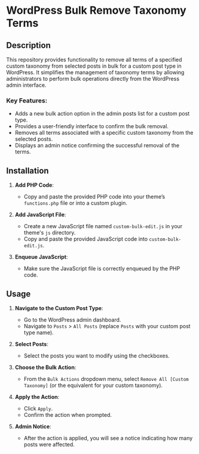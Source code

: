 # WordPress Bulk Remove Taxonomy Terms

## Description

This repository provides functionality to remove all terms of a specified custom taxonomy from selected posts in bulk for a custom post type in WordPress. It simplifies the management of taxonomy terms by allowing administrators to perform bulk operations directly from the WordPress admin interface.

### Key Features:
- Adds a new bulk action option in the admin posts list for a custom post type.
- Provides a user-friendly interface to confirm the bulk removal.
- Removes all terms associated with a specific custom taxonomy from the selected posts.
- Displays an admin notice confirming the successful removal of the terms.

## Installation

1. **Add PHP Code**:
   - Copy and paste the provided PHP code into your theme’s `functions.php` file or into a custom plugin.

2. **Add JavaScript File**:
   - Create a new JavaScript file named `custom-bulk-edit.js` in your theme's `js` directory.
   - Copy and paste the provided JavaScript code into `custom-bulk-edit.js`.

3. **Enqueue JavaScript**:
   - Make sure the JavaScript file is correctly enqueued by the PHP code.

## Usage

1. **Navigate to the Custom Post Type**:
   - Go to the WordPress admin dashboard.
   - Navigate to `Posts` > `All Posts` (replace `Posts` with your custom post type name).

2. **Select Posts**:
   - Select the posts you want to modify using the checkboxes.

3. **Choose the Bulk Action**:
   - From the `Bulk Actions` dropdown menu, select `Remove All [Custom Taxonomy]` (or the equivalent for your custom taxonomy).

4. **Apply the Action**:
   - Click `Apply`.
   - Confirm the action when prompted.

5. **Admin Notice**:
   - After the action is applied, you will see a notice indicating how many posts were affected.
